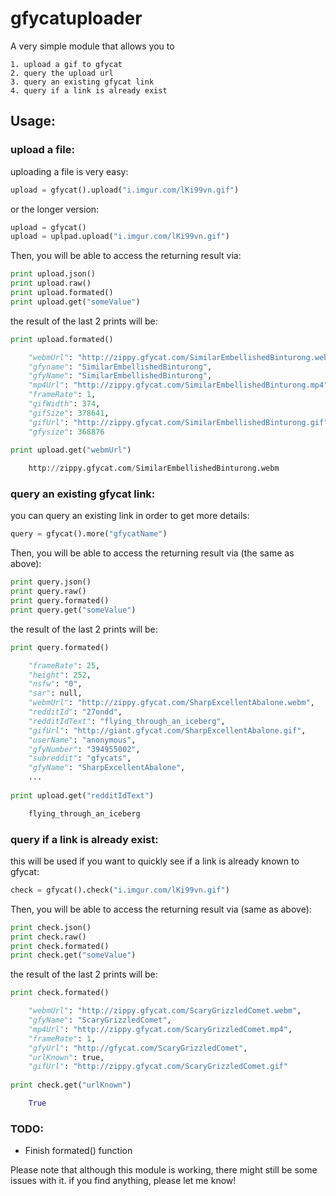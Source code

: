 gfycatuploader
==========

A very simple module that allows you to

    1. upload a gif to gfycat
    2. query the upload url
    3. query an existing gfycat link
    4. query if a link is already exist

## Usage:

### upload a file:
uploading a file is very easy:

```python
upload = gfycat().upload("i.imgur.com/lKi99vn.gif")
```

or the longer version:

```python
upload = gfycat()
upload = uplpad.upload("i.imgur.com/lKi99vn.gif")
```

Then, you will be able to access the returning result via:

```Python
print upload.json()
print upload.raw()
print upload.formated()
print upload.get("someValue")
```

the result of the last 2 prints will be:

```python
print upload.formated()

    "webmUrl": "http://zippy.gfycat.com/SimilarEmbellishedBinturong.webm",
    "gfyname": "SimilarEmbellishedBinturong",
    "gfyName": "SimilarEmbellishedBinturong",
    "mp4Url": "http://zippy.gfycat.com/SimilarEmbellishedBinturong.mp4",
    "frameRate": 1,
    "gifWidth": 374,
    "gifSize": 378641,
    "gifUrl": "http://zippy.gfycat.com/SimilarEmbellishedBinturong.gif",
    "gfysize": 368876
    
print upload.get("webmUrl")

    http://zippy.gfycat.com/SimilarEmbellishedBinturong.webm
```

### query an existing gfycat link:
you can query an existing link in order to get more details:
```python
query = gfycat().more("gfycatName")
```

Then, you will be able to access the returning result via (the same as above):

```Python
print query.json()
print query.raw()
print query.formated()
print query.get("someValue")
```

the result of the last 2 prints will be:

```python
print query.formated()

    "frameRate": 25,
    "height": 252,
    "nsfw": "0",
    "sar": null,
    "webmUrl": "http://zippy.gfycat.com/SharpExcellentAbalone.webm",
    "redditId": "27ondd",
    "redditIdText": "flying_through_an_iceberg",
    "gifUrl": "http://giant.gfycat.com/SharpExcellentAbalone.gif",
    "userName": "anonymous",
    "gfyNumber": "394955002",
    "subreddit": "gfycats",
    "gfyName": "SharpExcellentAbalone",
    ...
    
print upload.get("redditIdText")

    flying_through_an_iceberg
```
### query if a link is already exist:
this will be used if you want to quickly see if a link is already known to gfycat:

```python
check = gfycat().check("i.imgur.com/lKi99vn.gif")
```

Then, you will be able to access the returning result via (same as above):

```Python
print check.json()
print check.raw()
print check.formated()
print check.get("someValue")
```

the result of the last 2 prints will be:

```python
print check.formated()

    "webmUrl": "http://zippy.gfycat.com/ScaryGrizzledComet.webm",
    "gfyName": "ScaryGrizzledComet",
    "mp4Url": "http://zippy.gfycat.com/ScaryGrizzledComet.mp4",
    "frameRate": 1,
    "gfyUrl": "http://gfycat.com/ScaryGrizzledComet",
    "urlKnown": true,
    "gifUrl": "http://zippy.gfycat.com/ScaryGrizzledComet.gif"
    
print check.get("urlKnown")

    True
```

### TODO:
- Finish formated() function

Please note that although this module is working, there might still be some issues with it. if you find anything, please let me know! 
